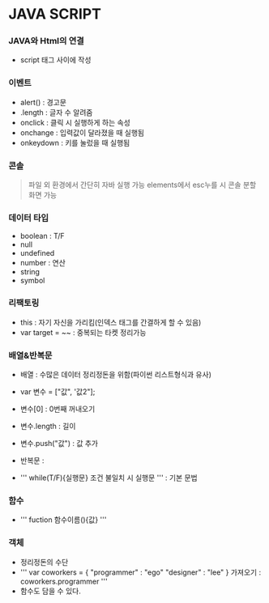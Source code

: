 #  JAVA SCRIPT
### JAVA와 Html의 연결
* script 태그 사이에 작성

### 이벤트
* alert() : 경고문
* .length : 글자 수 알려줌
* onclick : 클릭 시 실행하게 하는 속성
* onchange : 입력값이 달라졌을 때 실행됨
* onkeydown : 키를 눌렀을 때 실행됨

### 콘솔
>파일 외 환경에서 간단히 자바 실행 가능
>elements에서 esc누를 시 콘솔 분할 화면 가능

### 데이터 타입
* boolean : T/F
* null
* undefined
* number : 연산
* string
* symbol

### 리팩토링
* this : 자기 자신을 가리킴(인덱스 태그를 간결하게 할 수 있음)
* var target = ~~ : 중복되는 타켓 정리가능

### 배열&반복문
* 배열 : 수많은 데이터 정리정돈을 위함(파이썬 리스트형식과 유사)
 * var 변수 = ["값", '값2"];
 * 변수[0] : 0번째 꺼내오기
 * 변수.length : 길이
 * 변수.push("값") : 값 추가

* 반복문 : 
 * ''' while(T/F){실행문}
       조건 불일치 시 실행문 ''' : 기본 문법

### 함수
 * ''' fuction 함수이름(){값} ''' 

### 객체
 * 정리정돈의 수단
 * ''' var coworkers = {
      "programmer" : "ego"
      "designer" : "lee"
 }
 가져오기 : coworkers.programmer '''
 * 함수도 담을 수 있다.
